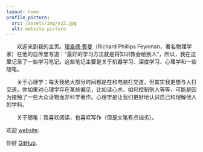```yaml
---
layout: home
profile_picture:
  src: /assets/img/yz2.jpg
  alt: website picture
---
```


&emsp;&emsp;欢迎来到我的主页。<a href="https://baike.baidu.com/item/%E7%90%86%E6%9F%A5%E5%BE%B7%C2%B7%E8%B4%B9%E6%9B%BC/2149327?fromtitle=%E8%B4%B9%E6%81%A9%E6%9B%BC&fromid=1900983&fr=aladdin">理查德·费曼</a>（Richard Phillips Feynman，著名物理学家）在他的自传里写道：“最好的学习方法就是将知识教会给别人”，所以，我在这里记录了一些学习笔记。这些笔记主要是关于机器学习、深度学习、心理学和一些随笔。

  关于心理学：每天我绝大部分时间都是在和电脑打交道，但其实我更想与人打交道。你如果对心理学存在某些偏见，比如读心术、如何控制别人等等，可能是因为接触了一些大众读物而非科学著作。心理学是让我们更好地认识自己和理解他人的学科。

  关于随笔：我喜欢阅读，也喜欢写作（但是文笔有点拙劣）。



<p>
  欢迎 <a href="http://dangrover.com">website</a>.
</p>

<p>
  你好 <a href="https://github.com/eliottvincent/bay">GitHub</a>.
</p>
